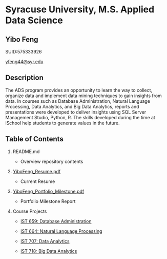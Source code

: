 # Syracuse University, M.S. Applied Data Science
## Yibo Feng

SUID:575333926

yfeng44@syr.edu

## Description

The ADS program provides an opportunity to learn the way to collect, organize data and  implement data mining techniques to gain insights from data. In courses such as Database Administration, Natural Language Processing, Data Analytics, and Big Data Analytics, reports and presentations were developed to deliver insights using SQL Server Management Studio, Python, R. The skills developed during the time at iSchool help students to generate values in the future.

## Table of Contents

1. README.md 
    - Overview repository contents

2. [YiboFeng_Resume.pdf](https://github.com/yfeng0308/MSADS_Portfolio/blob/main/YiboFeng_Resume.pdf)
    - Current Resume

3. [YiboFeng_Portfolio_Milestone.pdf](https://github.com/yfeng0308/MSADS_Portfolio/blob/main/YiboFeng_Portfolio_Milestone.pdf)
    - Portfolio Milestone Report

4. Course Projects
    * [IST 659: Database Administration](https://github.com/yfeng0308/MSADS_Portfolio/tree/main/IST659_DatabaseAdministration)
    
    * [IST 664: Natural Language Processing](https://github.com/yfeng0308/MSADS_Portfolio/tree/main/IST664_NaturalLanguageProcessing)
    
    * [IST 707: Data Analytics](https://github.com/yfeng0308/MSADS_Portfolio/tree/main/IST707_DataAnalytics)
    
    * [IST 718: Big Data Analytics](https://github.com/yfeng0308/MSADS_Portfolio/tree/main/IST718_BigDataAnalytics)


